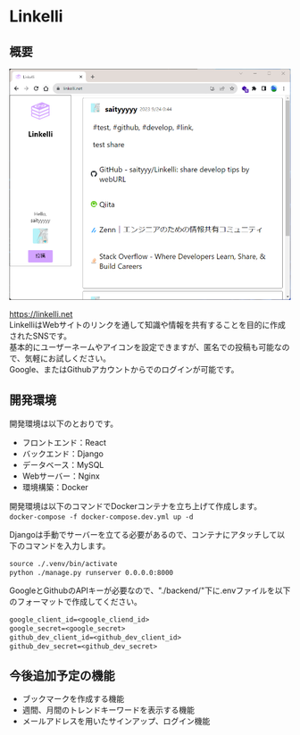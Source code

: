 # Linkelli

## 概要
<img width="700" src="./demo.png">  

https://linkelli.net  
LinkelliはWebサイトのリンクを通して知識や情報を共有することを目的に作成されたSNSです。  
基本的にユーザーネームやアイコンを設定できますが、匿名での投稿も可能なので、気軽にお試しください。  
Google、またはGithubアカウントからでのログインが可能です。  
## 開発環境
開発環境は以下のとおりです。  
- フロントエンド：React
- バックエンド：Django
- データベース：MySQL
- Webサーバー：Nginx
- 環境構築：Docker  

開発環境は以下のコマンドでDockerコンテナを立ち上げて作成します。  
```docker-compose -f docker-compose.dev.yml up -d```  

Djangoは手動でサーバーを立てる必要があるので、コンテナにアタッチして以下のコマンドを入力します。  
```
source ./.venv/bin/activate  
python ./manage.py runserver 0.0.0.0:8000
```  

GoogleとGithubのAPIキーが必要なので、"./backend/"下に.envファイルを以下のフォーマットで作成してください。  
```
google_client_id=<google_cliend_id>
google_secret=<google_secret>
github_dev_client_id=<github_dev_client_id>
github_dev_secret=<github_dev_secret>
```

## 今後追加予定の機能
- ブックマークを作成する機能
- 週間、月間のトレンドキーワードを表示する機能
- メールアドレスを用いたサインアップ、ログイン機能
